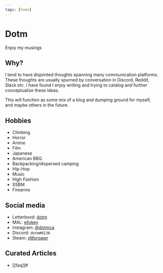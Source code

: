 ```yaml
---
tags: [home]
---
```



# Dotm

Enjoy my musings


## Why?

I tend to have disjointed thoughts spanning many communication platforms. These thoughts are usually spurned by conversation in Discord, Reddit, Slack etc. I have found I enjoy writing and trying to catalog and further conceptualize these ideas.

This will function as some mix of a blog and dumping ground for myself, and maybe others in the future.

## Hobbies

 * Climbing
 * Horror
 * Anime
 * Film
 * Japanese
 * American BBQ
 * Backpacking/dispersed camping
 * Hip-Hop
 * Music
 * High Fashion
 * SSBM
 * Firearms


## Social media

 * Letterboxd: [dotm](https://letterboxd.com/dotm/)
 * MAL: [ellykey](https://myanimelist.net/profile/ellykey) 
 * instagram: [@dotmca](https://www.instagram.com/dotmca/)
 * Discord: `dotm#8136`
 * Steam: [xMorgawr](http://steam.personal.moe)


## Curated Articles


- [[faq]]#
